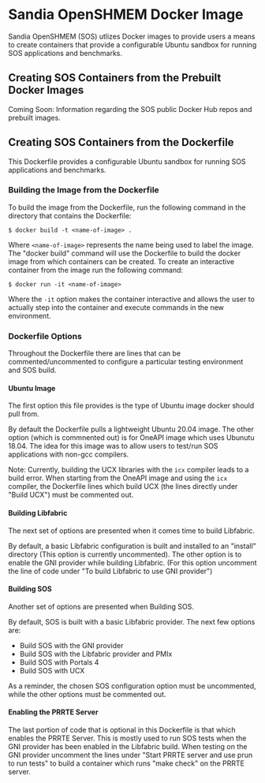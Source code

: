 # Sandia OpenSHMEM Docker Image
Sandia OpenSHMEM (SOS) utlizes Docker images to provide users a means to create
containers that provide a configurable Ubuntu sandbox for running SOS
applications and benchmarks.

## Creating SOS Containers from the Prebuilt Docker Images
Coming Soon: Information regarding the SOS public Docker Hub repos and prebuilt
images.

## Creating SOS Containers from the Dockerfile 
This Dockerfile provides a configurable Ubuntu sandbox for running SOS
applications and benchmarks.

### Building the Image from the Dockerfile
To build the image from the Dockerfile, run the following command in the
directory that contains the Dockerfile:

```
$ docker build -t <name-of-image> .
```  

Where `<name-of-image>` represents the name being used to label the image.
The "docker build" command will use the Dockerfile to build the docker image
from which containers can be created.
To create an interactive container from the image run the following command:

```
$ docker run -it <name-of-image>
```

Where the `-it` option makes the container interactive and allows the user to
actually step into the container and execute commands in the new environment.

### Dockerfile Options
Throughout the Dockerfile there are lines that can be commented/uncommented to
configure a particular testing environment and SOS build.

#### Ubuntu Image
The first option this file provides is the type of Ubuntu image docker
should pull from.

By default the Dockerfile pulls a lightweight Ubuntu 20.04 image.
The other option (which is commnented out) is for OneAPI image which uses
Ubunutu 18.04. The idea for this image was to allow users to test/run SOS
applications with non-gcc compilers.

Note: Currently, building the UCX libraries with the `icx` compiler leads to a
build error. When starting from the OneAPI image and using the `icx` compiler,
the Dockerfile lines which build UCX (the lines directly under "Build UCX") must
be commented out.

#### Building Libfabric
The next set of options are presented when it comes time to build Libfabric.

By default, a basic Libfabric configuration is built and installed to an
"install" directory (This option is currently uncommented).
The other option is to enable the GNI provider while building Libfabric. (For
this option uncomment the line of code under "To build Libfabric to use GNI provider")

#### Building SOS
Another set of options are presented when Building SOS.

By default, SOS is built with a basic Libfabric provider.
The next few options are:
* Build SOS with the GNI provider
* Build SOS with the Libfabric provider and PMIx
* Build SOS with Portals 4
* Build SOS with UCX

As a reminder, the chosen SOS configuration option must be uncommented, while
the other options must be commented out.

#### Enabling the PRRTE Server
The last portion of code that is optional in this Dockerfile is that which
enables the PRRTE Server.
This is mostly used to run SOS tests when the GNI provider has been enabled in
the Libfabric build.
When testing on the GNI provider uncomment the lines under "Start PRRTE server
and use prun to run tests" to build a container which runs "make check" on the
PRRTE server.
